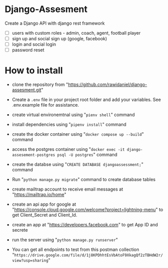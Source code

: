# Django-Assesment

Create a Django API with django rest framework

- [ ] users with custom roles - admin, coach, agent, football player
- [ ] sign up and social sign up (google, facebook)
- [ ] login and social login
- [ ] password reset

# How to install

- clone the repository from "<https://github.com/rawidaniel/django-assesment.git>"

- Create a `.env` file in your project root folder and add your variables. See .env.example file for assistance.

- create virtual environemtnal using "`pienv shell`" command
- install dependencies using "`pipenv install`" command
- create the docker container using "`docker compose up --build`" command
- access the postgres container using "`docker exec -it django-assesement-postgres psql -U postgres`" command
- create the databse using "`CREATE DATABASE djangoassessment;`" command

- Run "`python manage.py migrate`" command to create database tables
- create mailtrap account to receive email messages at "<https://mailtrap.io/home>"
- create an api app for google at "<https://console.cloud.google.com/welcome?project=lightning-menu>" to get Client_Secret and Client_Id.
- create an app at "<https://developers.facebook.com>" to get App ID and secrete

- run the server using "`python manage.py runserver`"
- You can get all endpoints to test from this postman collection "`https://drive.google.com/file/d/1j8KPDhhtEsVbAtoF9XkagQf2zTBHdW2r/view?usp=sharing`"
